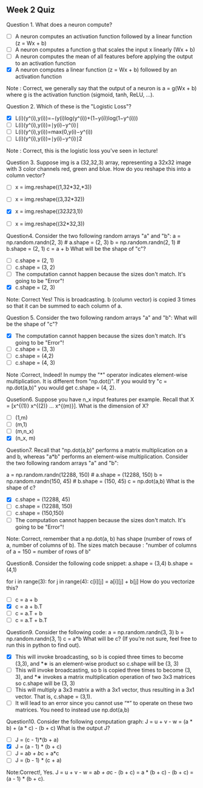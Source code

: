 
## Week 2 Quiz

Question 1. What does a neuron compute?

- [ ] A neuron computes an activation function followed by a linear function (z = Wx + b)
- [ ] A neuron computes a function g that scales the input x linearly (Wx + b)
- [ ] A neuron computes the mean of all features before applying the output to an activation function
- [x] A neuron computes a linear function (z = Wx + b) followed by an activation function

Note : Correct, we generally say that the output of a neuron is a = g(Wx + b) where g is the activation function (sigmoid, tanh, ReLU, ...).

Question 2. Which of these is the "Logistic Loss"?

- [x] L(i)(y^(i),y(i))=−(y(i)log(y^(i))+(1−y(i))log(1−y^(i)))
- [ ] L(i)(y^(i),y(i))=∣y(i)−y^(i)∣
- [ ] L(i)(y^(i),y(i))=max(0,y(i)−y^(i))
- [ ] L(i)(y^(i),y(i))=∣y(i)−y^(i)∣2

Note : Correct, this is the logistic loss you've seen in lecture!

Question 3. Suppose img is a (32,32,3) array, representing a 32x32 image with 3 color channels red, green and blue. How do you reshape this into a column vector?

- [ ] x = img.reshape((1,32*32,*3))
- [ ] x = img.reshape((3,32*32))
- [x] x = img.reshape((32*32*3,1))
- [ ] x = img.reshape((32*32,3))


Question4. Consider the two following random arrays "a" and "b":
a = np.random.randn(2, 3) # a.shape = (2, 3)
b = np.random.randn(2, 1) # b.shape = (2, 1)
c = a + b
What will be the shape of "c"?

- [ ] c.shape = (2, 1)
- [ ] c.shape = (3, 2)
- [ ] The computation cannot happen because the sizes don't match. It's going to be "Error"!
- [x] c.shape = (2, 3)

Note: Correct
Yes! This is broadcasting. b (column vector) is copied 3 times so that it can be summed to each column of a.


Question 5. Consider the two following random arrays "a" and "b":
What will be the shape of "c"?

- [x] The computation cannot happen because the sizes don't match. It's going to be "Error"!
- [ ] c.shape = (3, 3)
- [ ] c.shape = (4,2)
- [ ] c.shape = (4, 3)

Note :Correct, Indeed! In numpy the "*" operator indicates element-wise multiplication. It is different from "np.dot()". If you would try "c = np.dot(a,b)" you would get c.shape = (4, 2).

Qusetion6. Suppose you have n_x input features per example. Recall that X = [x^{(1)} x^{(2)} ... x^{(m)}]. 
What is the dimension of X?

- [ ] (1,m)
- [ ] (m,1)
- [ ] (m,n_x)
- [x] (n_x, m)

Question7. Recall that "np.dot(a,b)" performs a matrix multiplication on a and b, whereas "a*b" performs an element-wise multiplication.
Consider the two following random arrays "a" and "b":

a = np.random.randn(12288, 150) # a.shape = (12288, 150)
b = np.random.randn(150, 45) # b.shape = (150, 45)
c = np.dot(a,b)
What is the shape of c?

- [x] c.shape = (12288, 45)
- [ ] c.shape = (12288, 150)
- [ ] c.shape = (150,150)
- [ ] The computation cannot happen because the sizes don't match. It's going to be "Error"!

Note: Correct, remember that a np.dot(a, b) has shape (number of rows of a, number of columns of b). The sizes match because :
"number of columns of a = 150 = number of rows of b"

Question8. Consider the following code snippet:
 a.shape = (3,4)
 b.shape = (4,1)

for i in range(3):
  for j in range(4):
    c[i][j] = a[i][j] + b[j]
How do you vectorize this?

- [ ] c = a + b
- [x] c = a + b.T
- [ ] c = a.T + b
- [ ] c = a.T + b.T

Question9. Consider the following code:
a = np.random.randn(3, 3)
b = np.random.randn(3, 1)
c = a*b
What will be c? (If you’re not sure, feel free to run this in python to find out).

- [x] This will invoke broadcasting, so b is copied three times to become (3,3), and *∗ is an element-wise product so c.shape will be (3, 3)
- [ ] This will invoke broadcasting, so b is copied three times to become (3, 3), and *∗ invokes a matrix multiplication operation of two 3x3 matrices so c.shape will be (3, 3)
- [ ] This will multiply a 3x3 matrix a with a 3x1 vector, thus resulting in a 3x1 vector. That is, c.shape = (3,1).
- [ ] It will lead to an error since you cannot use “*” to operate on these two matrices. You need to instead use np.dot(a,b)

Question10. Consider the following computation graph:
J = u + v - w
  = (a * b) + (a * c) - (b + c)
  What is the output J?
  
  
- [ ] J = (c - 1)*(b + a)
- [x] J = (a - 1) * (b + c)
- [ ] J = a*b + b*c + a*c
- [ ] J = (b - 1) * (c + a)

Note:Correct!, Yes. J = u + v - w = a*b + a*c - (b + c) = a * (b + c) - (b + c) = (a - 1) * (b + c).
  
